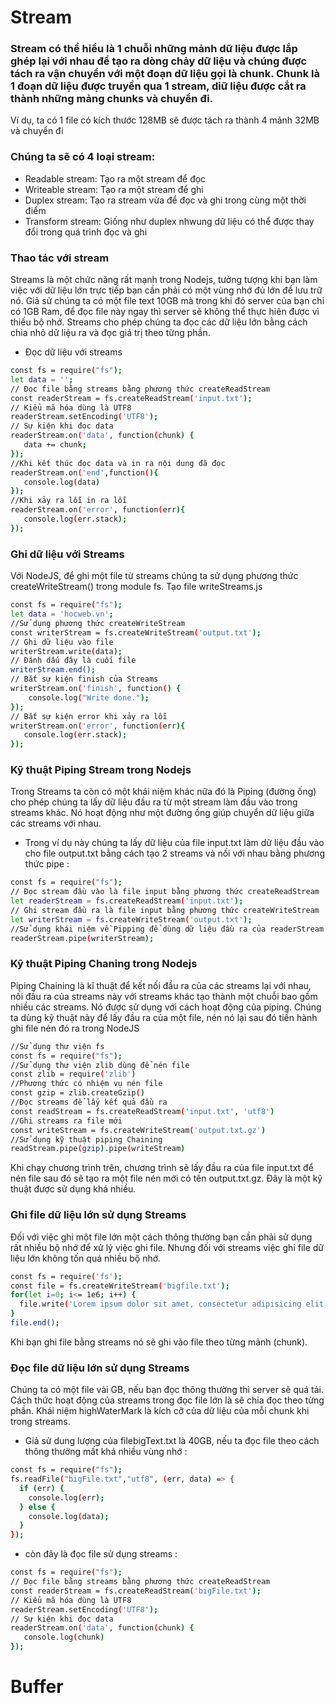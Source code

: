 # Stream

### Stream có thể hiểu là 1 chuỗi những mảnh dữ liệu được lắp ghép lại với nhau để tạo ra dòng chảy dữ liệu và chúng được tách ra vận chuyển với một đoạn dữ liệu gọi là chunk. Chunk là 1 đoạn dữ liệu được truyền qua 1 stream, diữ liệu được cắt ra thành những mảng chunks và chuyển đi.
Ví dụ, ta có 1 file có kích thước 128MB sẽ được tách ra thành 4 mảnh 32MB và chuyển đi



### Chúng ta sẽ có 4 loại stream:
- Readable stream: Tạo ra một stream để đọc
- Writeable stream: Tạo ra một stream để ghi
- Duplex stream: Tạo ra stream vừa để đọc và ghi trong cùng một thời điểm
- Transform stream: Giống như duplex nhwung dữ liệu có thể được thay đổi trong quá trình đọc và ghi

### Thao tác với stream
Streams là một chức năng rất mạnh trong Nodejs, tưởng tượng khi bạn làm việc với dữ liệu lớn trực tiếp bạn cần phải có một vùng nhớ đủ lớn để lưu trữ nó. Giả sử chúng ta có một file text 10GB mà trong khi đó server của bạn chỉ có 1GB Ram, để đọc file này ngay thì server sẽ không thể thực hiên được vì thiếu bộ nhớ. Streams cho phép chúng ta đọc các dữ liệu lớn bằng cách chia nhỏ dữ liệu ra và đọc giá trị theo từng phần.

- Đọc dữ liệu với streams
```sh
const fs = require("fs");
let data = '';
// Đọc file bằng streams bằng phương thức createReadStream
const readerStream = fs.createReadStream('input.txt');
// Kiểu mã hóa dùng là UTF8
readerStream.setEncoding('UTF8');
// Sự kiện khi đọc data
readerStream.on('data', function(chunk) {
   data += chunk;
});
//Khi kết thúc đọc data và in ra nội dung đã đọc
readerStream.on('end',function(){
   console.log(data)
});
//Khi xảy ra lỗi in ra lỗi
readerStream.on('error', function(err){
   console.log(err.stack);
});
```
### Ghi dữ liệu với Streams
Với NodeJS, để ghi một file từ streams chúng ta sử dụng phương thức createWriteStream() trong module fs. Tạo file writeStreams.js

```sh
const fs = require("fs");
let data = 'hocweb.vn';
//Sử dụng phương thức createWriteStream
const writerStream = fs.createWriteStream('output.txt');
// Ghi dữ liệu vào file
writerStream.write(data);
// Đánh dấu đây là cuối file
writerStream.end();
// Bắt sự kiện finish của Streams
writerStream.on('finish', function() {
    console.log("Write done.");
});
// Bắt sự kiện error khi xảy ra lỗi
writerStream.on('error', function(err){
   console.log(err.stack);
});
```

### Kỹ thuật Piping Stream trong Nodejs
Trong Streams ta còn có một khái niệm khác nữa đó là Piping (đường ống) cho phép chúng ta lấy dữ liệu đầu ra từ một stream làm đầu vào trong streams khác. Nó hoạt động như một đường ống giúp chuyển dữ liệu giữa các streams với nhau.

- Trong ví dụ này chúng ta lấy dữ liệu của file input.txt làm dữ liệu đầu vào cho file output.txt bằng cách tạo 2 streams và nối với nhau bằng phương thức pipe :

```sh
const fs = require("fs");
// Đọc stream đầu vào là file input bằng phương thức createReadStream
let readerStream = fs.createReadStream('input.txt');
// Ghi stream đầu ra là file input bằng phương thức createWriteStream
let writerStream = fs.createWriteStream('output.txt');
//Sử dụng khái niệm về Pipping để dùng dữ liệu đầu ra của readerStream làm giá trị đầu ra của writerStream
readerStream.pipe(writerStream);
```

### Kỹ thuật Piping Chaning trong Nodejs
Piping Chaining là kĩ thuật để kết nối đầu ra của các streams lại với nhau, nối đầu ra của streams này với streams khác tạo thành một chuỗi bao gồm nhiều các streams. Nó được sử dụng với cách hoạt động của piping. Chúng ta dùng kỹ thuật này để lấy đầu ra của một file, nén nó lại sau đó tiến hành ghi file nén đó ra trong NodeJS

```sh
//Sử dụng thư viện fs
const fs = require("fs");
//Sử dụng thư viện zlib dùng để nén file
const zlib = require('zlib')
//Phương thức có nhiệm vụ nén file
const gzip = zlib.createGzip()
//Đọc streams để lấy kết quả đầu ra
const readStream = fs.createReadStream('input.txt', 'utf8')
//Ghi streams ra file mới
const writeStream = fs.createWriteStream('output.txt.gz')
//Sử dụng kỹ thuật piping Chaining
readStream.pipe(gzip).pipe(writeStream)
```

Khi chạy chương trình trên, chương trình sẽ lấy đầu ra của file input.txt để nén file sau đó sẽ tạo ra một file nén mới có tên output.txt.gz. Đây là một kỹ thuật được sử dụng khá nhiều.

### Ghi file dữ liệu lớn sử dụng Streams
Đối với việc ghi một file lớn một cách thông thường bạn cần phải sử dụng rất nhiều bộ nhớ để xử lý việc ghi file. Nhưng đối với streams việc ghi file dữ liệu lớn không tốn quá nhiều bộ nhớ.

```sh
const fs = require('fs');
const file = fs.createWriteStream('bigfile.txt');
for(let i=0; i<= 1e6; i++) {
  file.write('Lorem ipsum dolor sit amet, consectetur adipisicing elit, sed do eiusmod tempor incididunt ut labore et dolore magna aliqua. Ut enim ad minim veniam, quis nostrud exercitation ullamco laboris nisi ut aliquip ex ea commodo consequat. Duis aute irure dolor in reprehenderit in voluptate velit esse cillum dolore eu fugiat nulla pariatur. Excepteur sint occaecat cupidatat non proident, sunt in culpa qui officia deserunt mollit anim id est laborum.\n');
}
file.end();
```

Khi bạn ghi file bằng streams nó sẽ ghi vào file theo từng mảnh (chunk).

### Đọc file dữ liệu lớn sử dụng Streams

Chúng ta có một file vài GB, nếu bạn đọc thông thường thì server sẽ quá tải. Cách thức hoạt động của streams trong đọc file lớn là sẽ chia đọc theo từng phần. Khái niệm highWaterMark là kích cỡ của dữ liệu của mỗi chunk khi trong streams.

- Giả sử dung lượng của filebigText.txt là 40GB, nếu ta đọc file theo cách thông thường mất khá nhiều vùng nhớ :

```sh
const fs = require("fs");
fs.readFile("bigFile.txt","utf8", (err, data) => {
  if (err) {
    console.log(err);
  } else {
    console.log(data);
  }
});
```

- còn đây là đọc file sử dụng streams :
```sh
const fs = require("fs");
// Đọc file bằng streams bằng phương thức createReadStream
const readerStream = fs.createReadStream('bigFile.txt');
// Kiểu mã hóa dùng là UTF8
readerStream.setEncoding('UTF8');
// Sự kiện khi đọc data
readerStream.on('data', function(chunk) {
   console.log(chunk)
});
```
# Buffer
